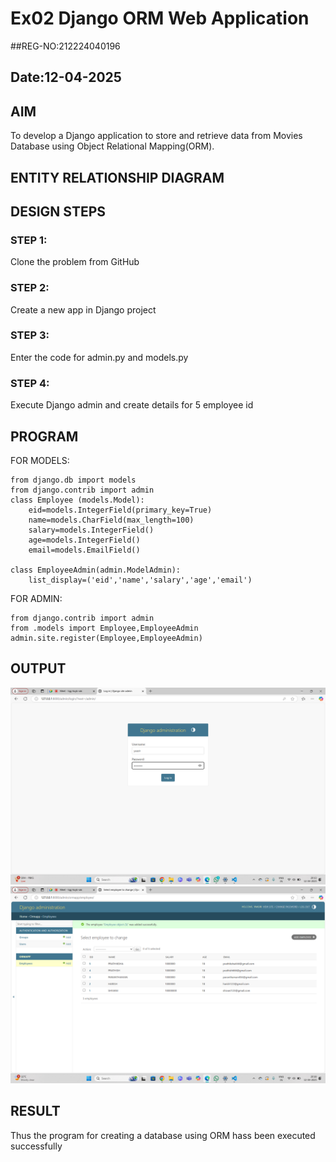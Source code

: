 # Ex02 Django ORM Web Application
##REG-NO:212224040196
## Date:12-04-2025 

## AIM
To develop a Django application to store and retrieve data from Movies Database using Object Relational Mapping(ORM).

## ENTITY RELATIONSHIP DIAGRAM



## DESIGN STEPS

### STEP 1:
Clone the problem from GitHub

### STEP 2:
Create a new app in Django project

### STEP 3:
Enter the code for admin.py and models.py

### STEP 4:
Execute Django admin and create details for 5 employee id

## PROGRAM
FOR MODELS:
```
from django.db import models
from django.contrib import admin
class Employee (models.Model):
    eid=models.IntegerField(primary_key=True)
    name=models.CharField(max_length=100)
    salary=models.IntegerField()
    age=models.IntegerField()
    email=models.EmailField()
 
class EmployeeAdmin(admin.ModelAdmin):
    list_display=('eid','name','salary','age','email')

```
FOR ADMIN:
```
from django.contrib import admin
from .models import Employee,EmployeeAdmin
admin.site.register(Employee,EmployeeAdmin)

```




## OUTPUT

![alt text](<Screenshot 2025-04-12 201342.png>)
![alt text](<Screenshot 2025-04-12 201809.png>)



## RESULT
Thus the program for creating a database using ORM hass been executed successfully

